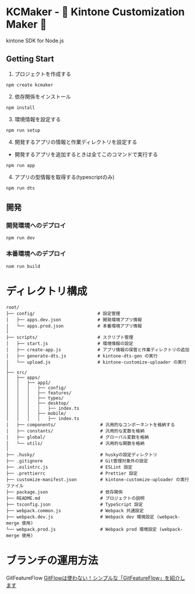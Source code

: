 # KCMaker - 🍳 Kintone Customization Maker 🍳

kintone SDK for Node.js

## Getting Start

1. プロジェクトを作成する

```
npm create kcmaker
```

2. 依存関係をインストール

```
npm install
```

3. 環境情報を設定する

```
npm run setup
```

4. 開発するアプリの情報と作業ディレクトリを設定する

- 開発するアプリを追加するときは全てこのコマンドで実行する

```
npm run app
```

4. アプリの型情報を取得する(typescriptのみ)

```
npm run dts
```

## 開発

### 開発環境へのデプロイ

```
npm run dev
```

### 本番環境へのデプロイ

```
nom run build
```

# ディレクトリ構成

```
root/
├── config/                        # 設定管理
│   ├── apps.dev.json              # 開発環境アプリ情報
│   └── apps.prod.json             # 本番環境アプリ情報
│
├── scripts/                       # スクリプト管理
│   ├── start.js                   # 環境情報の設定
│   ├── create-app.js              # アプリ情報の保管と作業ディレクトリの追加
│   ├── generate-dts.js            # kintone-dts-gen の実行
│   └── upload.js                  # kintone-customize-uploader の実行
│
├── src/
│   ├── apps/
│   │   ├── app1/
│   │   │   ├── config/
│   │   │   ├── features/
│   │   │   ├── types/
│   │   │   ├── desktop/
│   │   │   │   ├── index.ts
│   │   │   ├── mobile/
│   │   │   │   ├── index.ts
│   ├── components/                 # 汎用的なコンポーネントを格納する
│   ├── constants/                  # 汎用的な変数を格納
│   ├── global/                     # グローバル変数を格納
│   └── utils/                      # 汎用的な関数を格納
│
├── .husky/                         # huskyの設定ディレクトリ
├── .gitignore                      # Git管理対象外の設定
├── .eslintrc.js                    # ESLint 設定
├── .prettierrc                     # Prettier 設定
├── customize-manifest.json         # kintone-customize-uploader の実行ファイル
├── package.json                    # 依存関係
├── README.md                       # プロジェクトの説明
├── tsconfig.json                   # TypeScript 設定
├── webpack.common.js               # Webpack 共通設定
├── webpack.dev.js                  # Webpack dev 環境設定 (webpack-merge 使用)
└── webpack.prod.js                 # Webpack prod 環境設定 (webpack-merge 使用)
```

# ブランチの運用方法

GitFeatureFlow
[GitFlowは使わない！シンプルな「GitFeatureFlow」を紹介します](https://developers.gnavi.co.jp/entry/GitFeatureFlow/koyama)
